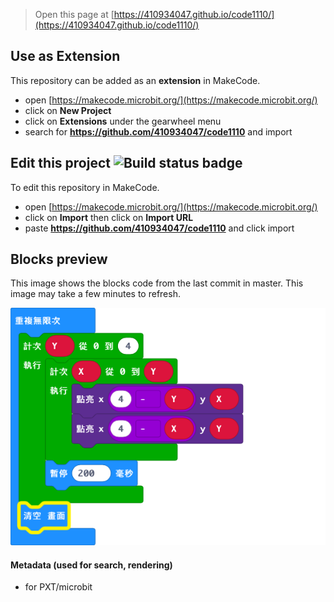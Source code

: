 
> Open this page at [https://410934047.github.io/code1110/](https://410934047.github.io/code1110/)

## Use as Extension

This repository can be added as an **extension** in MakeCode.

* open [https://makecode.microbit.org/](https://makecode.microbit.org/)
* click on **New Project**
* click on **Extensions** under the gearwheel menu
* search for **https://github.com/410934047/code1110** and import

## Edit this project ![Build status badge](https://github.com/410934047/code1110/workflows/MakeCode/badge.svg)

To edit this repository in MakeCode.

* open [https://makecode.microbit.org/](https://makecode.microbit.org/)
* click on **Import** then click on **Import URL**
* paste **https://github.com/410934047/code1110** and click import

## Blocks preview

This image shows the blocks code from the last commit in master.
This image may take a few minutes to refresh.

![A rendered view of the blocks](https://github.com/410934047/code1110/raw/master/.github/makecode/blocks.png)

#### Metadata (used for search, rendering)

* for PXT/microbit
<script src="https://makecode.com/gh-pages-embed.js"></script><script>makeCodeRender("{{ site.makecode.home_url }}", "{{ site.github.owner_name }}/{{ site.github.repository_name }}");</script>
